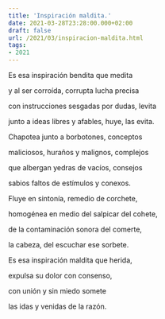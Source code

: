 ```yaml
---
title: 'Inspiración maldita.'
date: 2021-03-28T23:28:00.000+02:00
draft: false
url: /2021/03/inspiracion-maldita.html
tags: 
- 2021
---
```


Es esa inspiración bendita que medita

y al ser corroída, corrupta lucha precisa

con instrucciones sesgadas por dudas, levita

junto a ideas libres y afables, huye, las evita.

  

Chapotea junto a borbotones, conceptos

maliciosos, huraños y malignos, complejos

que albergan yedras de vacíos, consejos

sabios faltos de estímulos y conexos.

  

Fluye en sintonía, remedio de corchete,

homogénea en medio del salpicar del cohete,

de la contaminación sonora del comerte,

la cabeza, del escuchar ese sorbete.

  

Es esa inspiración maldita que herida,

expulsa su dolor con consenso,

con unión y sin miedo somete

las idas y venidas de la razón.